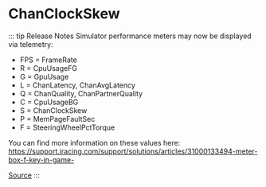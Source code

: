# ChanClockSkew <Badge text="float" />

::: tip Release Notes
Simulator performance meters may now be displayed via telemetry:

- FPS = FrameRate
- R = CpuUsageFG
- G = GpuUsage
- L = ChanLatency, ChanAvgLatency
- Q = ChanQuality, ChanPartnerQuality
- C = CpuUsageBG
- S = ChanClockSkew
- P = MemPageFaultSec
- F = SteeringWheelPctTorque

You can find more information on these values here: https://support.iracing.com/support/solutions/articles/31000133494-meter-box-f-key-in-game-

[Source](https://forums.iracing.com/discussion/209/2021-season-3-release-notes-2021-06-08-02)
:::
